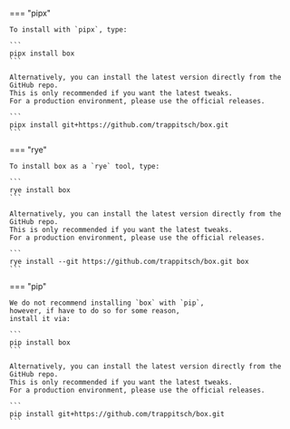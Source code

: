 === "pipx"

    To install with `pipx`, type:

    ```
    pipx install box
    ```

    Alternatively, you can install the latest version directly from the GitHub repo.
    This is only recommended if you want the latest tweaks.
    For a production environment, please use the official releases.

    ```
    pipx install git+https://github.com/trappitsch/box.git
    ```

=== "rye"

    To install box as a `rye` tool, type:

    ```
    rye install box
    ```

    Alternatively, you can install the latest version directly from the GitHub repo.
    This is only recommended if you want the latest tweaks.
    For a production environment, please use the official releases.

    ```
    rye install --git https://github.com/trappitsch/box.git box
    ```

=== "pip"

    We do not recommend installing `box` with `pip`,
    however, if have to do so for some reason,
    install it via:

    ```
    pip install box
    ```

    Alternatively, you can install the latest version directly from the GitHub repo.
    This is only recommended if you want the latest tweaks.
    For a production environment, please use the official releases.

    ```
    pip install git+https://github.com/trappitsch/box.git
    ```
